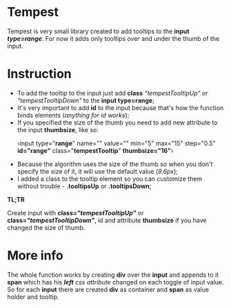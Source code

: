 # Tempest


Tempest is very small library created to add tooltips to the <b>input <i>type=range</i></b>. For now it adds only tooltips over and under the thumb of the input.


# Instruction

<ul>
  <li>To add the tooltip to the input just add <b>class</b> <i>"tempestTooltipUp"</i> or <i>"tempestTooltipDown"</i> to the <b>input type=range</b>;</li>
  <li id="idOfInput">It's very important to add <b>id</b> to the input because that's how the function binds elements (<i>anything for id works</i>);</li>
  <li>If you specified the size of the thumb you need to add new attribute to the input <b>thumbsize</b>, like so:
<p>&#8249;input type="<b>range</b>" name="" value="" min="5" max="15" step="0.5" <b>id="range"</b> class="<b>tempestTooltip</b>" <b>thumbsize="16"</b>&#8250;</p>
  </li>
  <li>Because the algorithm uses the size of the thumb so when you don't specify the size of it, it will use the default value (<i>9.6px</i>);</li>
  <li>I added a class to the tooltip element so you can customize them without trouble - <b>.tooltipsUp</b> or <b>.tooltipsDown</b>;</li>
</ul>

<b>TL;TR</b>
<p>Create input with <b>class=<i>"tempestTooltipUp"</i></b> or <b>class=<i>"tempestTooltipDown"</i></b>, id and attribute <b>thumbsize</b> if you have changed the size of thumb.</p>

# More info

<p> The whole function works by creating <b>div</b> over the <b>input</b> and appends to it <b>span</b> which has his <i><b>left</b> css attribute</i> changed on each toggle of input value. So for each <b>input</b> there are created <b>div</b> as container and <b>span</b> as value holder and tooltip.</p>
